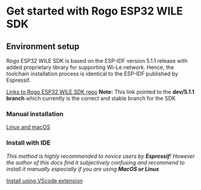 # Get started with Rogo ESP32 WILE SDK

## Environment setup

Rogo ESP32 WILE SDK is based on the ESP-IDF version 5.1.1 release with added proprietary library for supporting Wi-Le network. Hence, the toolchain installation process is identical to the ESP-IDF published by Espressif.

[Links to Rogo ESP32 WILE SDK repo](https://github.com/RogoSolutions/rogo-esp32-sdk/tree/dev/v5.1.1 ':)')
**Note:** This link pointed to the **dev/5.1.1 branch** which currently is the correct and stable branch for the SDK 

### Manual installation 

[Linux and macOS](./linux_mac_install.rst ':)')

### Install with IDE  
*This method is highly recommended to novice users by **Espressif**! However the author of this docs find it subjectively confusing and recommend to install it manually especially if you are using **MacOS or Linux***

[Install using VScode extension](./vscode_extesion.md ':)')

